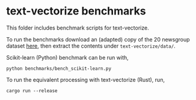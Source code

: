 # text-vectorize benchmarks

This folder includes benchmark scripts for text-vectorize.

To run the benchmarks download an (adapted) copy of the 20 newsgroup dataset
[here](https://s3-eu-west-1.amazonaws.com/public-sym/20newsgoups.zip), then extract
the contents under `text-vectorize/data/`.

Scikit-learn (Python) benchmark can be run with,
```
python benchmarks/bench_scikit-learn.py
```

To run the equivalent processing with text-vectorize (Rust), run,
```
cargo run --release
```
